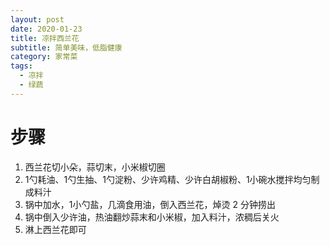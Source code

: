 ```yaml
---
layout: post
date: 2020-01-23
title: 凉拌西兰花
subtitle: 简单美味，低脂健康
category: 家常菜
tags:
  - 凉拌
  - 绿蔬
---
```


# 步骤

1. 西兰花切小朵，蒜切末，小米椒切圈
2. 1勺耗油、1勺生抽、1勺淀粉、少许鸡精、少许白胡椒粉、1小碗水搅拌均匀制成料汁
3. 锅中加水，1小勺盐，几滴食用油，倒入西兰花，焯烫 2 分钟捞出
4. 锅中倒入少许油，热油翻炒蒜末和小米椒，加入料汁，浓稠后关火
5. 淋上西兰花即可